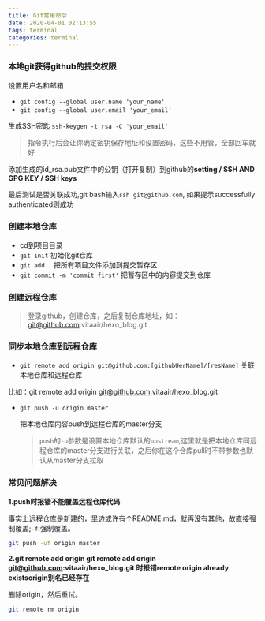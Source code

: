 ```yaml
---
title: Git常用命令
date: 2020-04-01 02:13:55
tags: terminal
categories: terminal
---
```

### 本地git获得github的提交权限

设置用户名和邮箱

- `git config --global user.name 'your_name'`
- `git config --global user.email 'your_email'`

生成SSH密匙 `ssh-keygen -t rsa -C 'your_email'`

> 指令执行后会让你确定密钥保存地址和设置密码，这些不用管，全部回车就好

添加生成的id_rsa.pub文件中的公钥（打开复制）到github的**setting / SSH AND GPG KEY / SSH keys** 

最后测试是否关联成功,git bash输入`ssh git@github.com`, 如果提示successfully authenticated则成功

### 创建本地仓库

- cd到项目目录
- `git init` 初始化git仓库
- `git add .` 把所有项目文件添加到提交暂存区
- `git commit -m 'commit first'` 把暂存区中的内容提交到仓库

### 创建远程仓库

> 登录github，创建仓库，之后复制仓库地址，如：git@github.com:vitaair/hexo_blog.git

### 同步本地仓库到远程仓库

-  `git remote add origin git@github.com:[githubUerName]/[resName]` 关联本地仓库和远程仓库

  比如：git remote add origin git@github.com:vitaair/hexo_blog.git

- ```
  git push -u origin master
  ```

   把本地仓库内容push到远程仓库的master分支 

  > `push`的`-u`参数是设置本地仓库默认的`upstream`,这里就是把本地仓库同远程仓库的master分支进行关联，之后你在这个仓库pull时不带参数也默认从master分支拉取

### 常见问题解决

**1.push时报错不能覆盖远程仓库代码**

事实上远程仓库是新建的，里边或许有个README.md，就再没有其他，故直接强制覆盖;`-f`:强制覆盖。

```bash
git push -uf origin master
```

**2.git remote add origin git remote add origin git@github.com:vitaair/hexo_blog.git 时报错remote origin already existsorigin别名已经存在**

删除origin，然后重试。

```bash
git remote rm origin
```